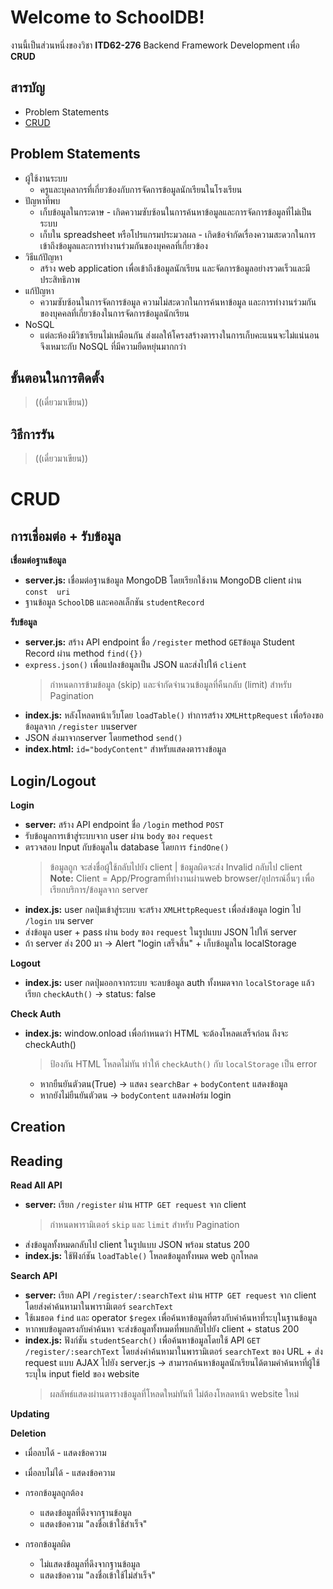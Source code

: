 # Welcome to SchoolDB!

งานนี้เป็นส่วนหนึ่งของวิชา **ITD62-276** Backend Framework Development เพื่อ **CRUD**
## **สารบัญ**
* Problem Statements
* [CRUD](#CRUD)

## Problem Statements
* ผู้ใช้งานระบบ
	* ครูและบุคลากรที่เกี่ยวข้องกับการจัดการข้อมูลนักเรียนในโรงเรียน
* ปัญหาที่พบ
	* เก็บข้อมูลในกระดาษ - เกิดความซับซ้อนในการค้นหาข้อมูลและการจัดการข้อมูลที่ไม่เป็นระบบ
	* เก็บใน spreadsheet หรือโปรแกรมประมวลผล - เกิดข้อจำกัดเรื่องความสะดวกในการเข้าถึงข้อมูลและการทำงานร่วมกันของบุคคลที่เกี่ยวข้อง
* วิธีแก้ปัญหา
	* สร้าง web application เพื่อเข้าถึงข้อมูลนักเรียน และจัดการข้อมูลอย่างรวดเร็วและมีประสิทธิภาพ
* แก้ปัญหา
	* ความซับซ้อนในการจัดการข้อมูล ความไม่สะดวกในการค้นหาข้อมูล และการทำงานร่วมกันของบุคคลที่เกี่ยวข้องในการจัดการข้อมูลนักเรียน
* NoSQL
	* แต่ละห้องมีวิชาเรียนไม่เหมือนกัน ส่งผลให้โครงสร้างตารางในการเก็บคะแนนจะไม่แน่นอน จึงเหมาะกับ NoSQL ที่มีความยืดหยุ่นมากกว่า

## ขั้นตอนในการติดตั้ง
>((เดี๋ยวมาเขียน))

## วิธีการรัน
>((เดี๋ยวมาเขียน))

# CRUD
## การเชื่อมต่อ + รับข้อมูล
**เชื่อมต่อฐานข้อมูล** 
* **server.js:** เชื่อมต่อฐานข้อมูล MongoDB โดยเรียกใช้งาน MongoDB client ผ่าน `const  uri`
* ฐานข้อมูล `SchoolDB` และคอลเล็กชัน `studentRecord`

**รับข้อมูล**
* **server.js:** สร้าง API endpoint ชื่อ `/register` method `GET`ข้อมูล Student Record ผ่าน method `find({})`
* `express.json()` เพื่อแปลงข้อมูลเป็น JSON และส่งไปให้ `client`
	> กำหนดการข้ามข้อมูล (skip) และจำกัดจำนวนข้อมูลที่คืนกลับ (limit) สำหรับ Pagination
* **index.js:** หลังโหลดหน้าเว็บโดย `loadTable()` ทำการสร้าง `XMLHttpRequest` เพื่อร้องขอข้อมูลจาก `/register` บนserver
* JSON ส่งมาจากserver โดยmethod `send()`
* **index.html:** `id="bodyContent"` สำหรับแสดงตารางข้อมูล

## Login/Logout
**Login**
* **server:** สร้าง API endpoint ชื่อ `/login` method `POST`
* รับข้อมูลการเข้าสู่ระบบจาก user ผ่าน `body` ของ `request`
* ตรวจสอบ Input กับข้อมูลใน database โดยการ `findOne()`
	>ข้อมูลถูก จะส่งชื่อผู้ใช้กลับไปยัง client | ข้อมูลผิดจะส่ง Invalid กลับไป client
		**Note:** Client = App/Programที่ทำงานผ่านweb browser/อุปกรณ์อื่นๆ เพื่อเรียกบริการ/ข้อมูลจาก server
* **index.js:** user กดปุ่มเข้าสู่ระบบ จะสร้าง `XMLHttpRequest` เพื่อส่งข้อมูล login ไป `/login` บน server
* ส่งข้อมูล user + pass ผ่าน `body` ของ `request` ในรูปแบบ JSON ไปให้ server
* ถ้า server ส่ง 200 มา -> Alert "login เสร็จสิ้น" + เก็บข้อมูลใน localStorage

**Logout**
* **index.js:** user กดปุ่มออกจากระบบ จะลบข้อมูล auth ทั้งหมดจาก `localStorage` แล้วเรียก `checkAuth()` -> status: false

**Check Auth**
* **index.js:** window.onload เพื่อกำหนดว่า HTML จะต้องโหลดเสร็จก่อน ถึงจะ checkAuth()
	> ป้องกัน HTML โหลดไม่ทัน ทำให้ `checkAuth()` กับ `localStorage` เป็น error
	* หากยืนยันตัวตน(True) -> แสดง `searchBar` + `bodyContent` แสดงข้อมูล
	* หากยังไม่ยืนยันตัวตน -> `bodyContent` แสดงฟอร์ม login
	
## Creation
>
## Reading
**Read All API**
* **server:** เรียก `/register` ผ่าน `HTTP GET request` จาก client
	> กำหนดพารามิเตอร์ `skip` และ `limit` สำหรับ Pagination
* ส่งข้อมูลทั้งหมดกลับไป client ในรูปแบบ JSON พร้อม status 200
* **index.js:** ใช้ฟังก์ชัน `loadTable()` โหลดข้อมูลทั้งหมด web ถูกโหลด

**Search API**
* **server:** เรียก API `/register/:searchText` ผ่าน `HTTP GET request` จาก client โดยส่งคำค้นหามาในพารามิเตอร์ `searchText`
* ใช้เมธอด `find` และ operator `$regex` เพื่อค้นหาข้อมูลที่ตรงกับคำค้นหาที่ระบุในฐานข้อมูล
* หากพบข้อมูลตรงกับคำค้นหา จะส่งข้อมูลทั้งหมดที่พบกลับไปยัง client + status 200
* **index.js:** ฟังก์ชัน `studentSearch()` เพื่อค้นหาข้อมูลโดยใช้ API `GET /register/:searchText` โดยส่งคำค้นหามาในพารามิเตอร์ `searchText` ของ URL + ส่ง request แบบ AJAX ไปยัง server.js -> สามารถค้นหาข้อมูลนักเรียนได้ตามคำค้นหาที่ผู้ใช้ระบุใน input field ของ website
	> ผลลัพธ์แสดงผ่านตารางข้อมูลที่โหลดใหม่ทันที ไม่ต้องโหลดหน้า website ใหม่

**Updating**
>
 **Deletion**
 - เมื่อลบได้ - แสดงข้อความ
 - เมื่อลบไม่ได้ - แสดงข้อความ
 
 - กรอกข้อมูลถูกต้อง
	 - แสดงข้อมูลที่ดึงจากฐานข้อมูล
	 - แสดงข้อความ "ลงชื่อเข้าใช้สำเร็จ"
 - กรอกข้อมูลผิด
	 - ไม่แสดงข้อมูลที่ดึงจากฐานข้อมูล
	 - แสดงข้อความ "ลงชื่อเข้าใช้ไม่สำเร็จ"
